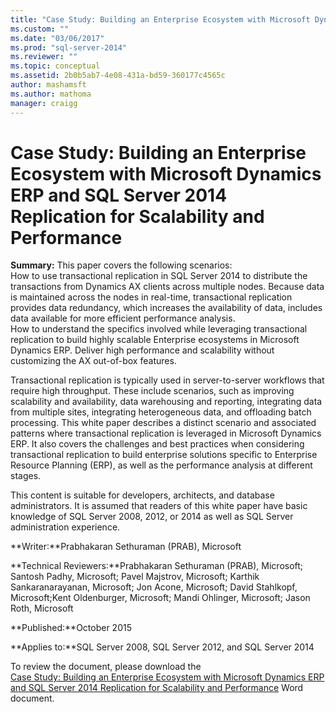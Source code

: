```yaml
---
title: "Case Study: Building an Enterprise Ecosystem with Microsoft Dynamics ERP and SQL Server 2014 Replication for Scalability and Performance | Microsoft Docs"
ms.custom: ""
ms.date: "03/06/2017"
ms.prod: "sql-server-2014"
ms.reviewer: ""
ms.topic: conceptual
ms.assetid: 2b0b5ab7-4e08-431a-bd59-360177c4565c
author: mashamsft
ms.author: mathoma
manager: craigg
---
```

# Case Study: Building an Enterprise Ecosystem with Microsoft Dynamics ERP and SQL Server 2014 Replication for Scalability and Performance
  **Summary:** This paper covers the following scenarios:  
How to use transactional replication in SQL Server 2014 to distribute the transactions from Dynamics AX clients across multiple nodes. Because data is maintained across the nodes in real-time, transactional replication provides data redundancy, which increases the availability of data, includes data available for more efficient performance analysis.  
How to understand the specifics involved while leveraging transactional replication to build highly scalable Enterprise ecosystems in Microsoft Dynamics ERP. Deliver high performance and scalability without customizing the AX out-of-box features.  
  
 Transactional replication is typically used in server-to-server workflows that require high throughput. These include scenarios, such as improving scalability and availability, data warehousing and reporting, integrating data from multiple sites, integrating heterogeneous data, and offloading batch processing. This white paper describes a distinct scenario and associated patterns where transactional replication is leveraged in Microsoft Dynamics ERP. It also covers the challenges and best practices when considering transactional replication to build enterprise solutions specific to Enterprise Resource Planning (ERP), as well as the performance analysis at different stages.  
  
 This content is suitable for developers, architects, and database administrators. It is assumed that readers of this white paper have basic knowledge of SQL Server 2008, 2012, or 2014 as well as SQL Server administration experience.  
  
 **Writer:**Prabhakaran Sethuraman (PRAB), Microsoft  
  
 **Technical Reviewers:**Prabhakaran Sethuraman (PRAB), Microsoft; Santosh Padhy, Microsoft; Pavel Majstrov, Microsoft; Karthik Sankaranarayanan, Microsoft; Jon Acone, Microsoft; David Stahlkopf, Microsoft;Kent Oldenburger, Microsoft; Mandi Ohlinger, Microsoft; Jason Roth, Microsoft  
  
 **Published:**October 2015  
  
 **Applies to:**SQL Server 2008, SQL Server 2012, and SQL Server 2014  
  
 To review the document, please download the  
        [Case Study: Building an Enterprise Ecosystem with Microsoft Dynamics ERP and SQL Server 2014 Replication for Scalability and Performance](http://download.microsoft.com/download/D/2/0/D20E1C5F-72EA-4505-9F26-FEF9550EFD44/A%20Case%20Study%20Using%20Replication%20to%20Build%20an%20Enterprise%20Ecosystem%20in%20Microsoft%20Dynamics%20ERP%20for%20Scalability%20and%20Performance.docx) Word document.  
  
  
